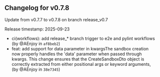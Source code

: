 ## Changelog for v0.7.8

Update from v0.7.7 to v0.7.8 on branch release_v0.7

Release timestamp: 2025-09-23

- ci(workflows): add release_* branch trigger to e2e and pylint workflows (by @AEnjoy in `af8beb2`) 
- feat: add support for data parameter in kwargsThe sandbox creation now properly handles the 'data' parameter when passed through kwargs. This change ensures that the CreateSandboxDto object is correctly extracted from either positional args or keyword arguments, (by @AEnjoy in `38e7345`) 

